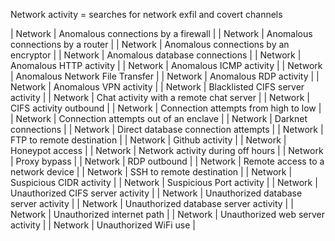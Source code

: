 Network activity = searches for network exfil and covert channels

| Network | Anomalous connections by a firewall     |
| Network | Anomalous connections by a router       |
| Network | Anomalous connections by an encryptor   |
| Network | Anomalous database connections          |
| Network | Anomalous HTTP activity                 |
| Network | Anomalous ICMP activity                 |
| Network | Anomalous Network File Transfer         |
| Network | Anomalous RDP activity                  |
| Network | Anomalous VPN activity                  |
| Network | Blacklisted CIFS server activity        |
| Network | Chat activity with a remote chat server |
| Network | CIFS activity outbound                  |
| Network | Connection attempts from high to low    |
| Network | Connection attempts out of an enclave   |
| Network | Darknet connections                     |
| Network | Direct database connection attempts     |
| Network | FTP to remote destination               |
| Network | Github activity                         |
| Network | Honeypot access                         |
| Network | Network activity during off hours       |
| Network | Proxy bypass                            |
| Network | RDP outbound                            |
| Network | Remote access to a network device       |
| Network | SSH to remote destination               |
| Network | Suspicious CIDR activity                |
| Network | Suspicious Port activity                |
| Network | Unauthorized CIFS server activity       |
| Network | Unauthorized database server activity   |
| Network | Unauthorized database server activity   |
| Network | Unauthorized internet path              |
| Network | Unauthorized web server activity        |
| Network | Unauthorized WiFi use                   |
